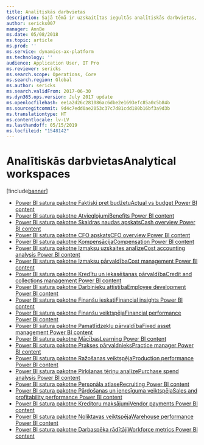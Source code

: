 ```yaml
---
title: Analītiskās darbvietas
description: Šajā tēmā ir uzskaitītas iegultās analītiskās darbvietas, kas ir pieejamas, kā arī ir norādīti resursi, kur par tām varat uzzināt vairāk.
author: sericks007
manager: AnnBe
ms.date: 05/08/2018
ms.topic: article
ms.prod: ''
ms.service: dynamics-ax-platform
ms.technology: ''
audience: Application User, IT Pro
ms.reviewer: sericks
ms.search.scope: Operations, Core
ms.search.region: Global
ms.author: sericks
ms.search.validFrom: 2017-06-30
ms.dyn365.ops.version: July 2017 update
ms.openlocfilehash: ee1a2d26c281086ac6dbe2e1693efc85a0c5b84b
ms.sourcegitcommit: 9d4c7edd0ae2053c37c7d81cdd180b16bf3a9d3b
ms.translationtype: HT
ms.contentlocale: lv-LV
ms.lasthandoff: 05/15/2019
ms.locfileid: "1548142"
---
```

# <a name="analytical-workspaces"></a><span data-ttu-id="313c0-103">Analītiskās darbvietas</span><span class="sxs-lookup"><span data-stu-id="313c0-103">Analytical workspaces</span></span>
[!include[banner](../includes/banner.md)]

- [<span data-ttu-id="313c0-104">Power BI satura pakotne Faktiski pret budžetu</span><span class="sxs-lookup"><span data-stu-id="313c0-104">Actual vs budget Power BI content</span></span>](ledger-budgets-power-bi.md)
- [<span data-ttu-id="313c0-105">Power BI satura pakotne Atvieglojumi</span><span class="sxs-lookup"><span data-stu-id="313c0-105">Benefits Power BI content</span></span>](benefits-power-bi.md)
- [<span data-ttu-id="313c0-106">Power BI satura pakotne Skaidras naudas apskats</span><span class="sxs-lookup"><span data-stu-id="313c0-106">Cash overview Power BI content</span></span>](../../financials/cash-bank-management/Cash-Overview-Power-BI-content.md)
- [<span data-ttu-id="313c0-107">Power BI satura pakotne CFO apskats</span><span class="sxs-lookup"><span data-stu-id="313c0-107">CFO overview Power BI content</span></span>](CFO-power-bi.md)
- [<span data-ttu-id="313c0-108">Power BI satura pakotne Kompensācija</span><span class="sxs-lookup"><span data-stu-id="313c0-108">Compensation Power BI content</span></span>](compensation-power-bi.md)
- [<span data-ttu-id="313c0-109">Power BI satura pakotne Izmaksu uzskaites analīze</span><span class="sxs-lookup"><span data-stu-id="313c0-109">Cost accounting analysis Power BI content</span></span>](cost-accounting-analysis-content-pack.md) 
- [<span data-ttu-id="313c0-110">Power BI satura pakotne Izmaksu pārvaldība</span><span class="sxs-lookup"><span data-stu-id="313c0-110">Cost management Power BI content</span></span>](cost-management-content-pack.md)
- [<span data-ttu-id="313c0-111">Power BI satura pakotne Kredītu un iekasēšanas pārvaldība</span><span class="sxs-lookup"><span data-stu-id="313c0-111">Credit and collections management Power BI content</span></span>](../../financials/accounts-receivable/credit-collections-power-bi.md)
- [<span data-ttu-id="313c0-112">Power BI satura pakotne Darbinieku attīstība</span><span class="sxs-lookup"><span data-stu-id="313c0-112">Employee development Power BI content</span></span>](employee-development-PBI.md) 
- [<span data-ttu-id="313c0-113">Power BI satura pakotne Finanšu ieskati</span><span class="sxs-lookup"><span data-stu-id="313c0-113">Financial insights Power BI content</span></span>](financial-insights.md)
- [<span data-ttu-id="313c0-114">Power BI satura pakotne Finanšu veiktspēja</span><span class="sxs-lookup"><span data-stu-id="313c0-114">Financial performance Power BI content</span></span>](financial-performance-power-bi-content-pack.md)
- [<span data-ttu-id="313c0-115">Power BI satura pakotne Pamatlīdzekļu pārvaldība</span><span class="sxs-lookup"><span data-stu-id="313c0-115">Fixed asset management Power BI content</span></span>](../../financials/fixed-assets/Fixed-asset-management-workspace.md)
- [<span data-ttu-id="313c0-116">Power BI satura pakotne Mācības</span><span class="sxs-lookup"><span data-stu-id="313c0-116">Learning Power BI content</span></span>](learning-power-bi.md)
- [<span data-ttu-id="313c0-117">Power BI satura pakotne Prakses pārvaldnieks</span><span class="sxs-lookup"><span data-stu-id="313c0-117">Practice manager Power BI content</span></span>](practice-manager-power-bi.md)
- [<span data-ttu-id="313c0-118">Power BI satura pakotne Ražošanas veiktspēja</span><span class="sxs-lookup"><span data-stu-id="313c0-118">Production performance Power BI content</span></span>](production-performance-power-bi.md)
- [<span data-ttu-id="313c0-119">Power BI satura pakotne Pirkšanas tēriņu analīze</span><span class="sxs-lookup"><span data-stu-id="313c0-119">Purchase spend analysis Power BI content</span></span>](purchase-content-pack-for-power-bi.md) 
- [<span data-ttu-id="313c0-120">Power BI satura pakotne Personāla atlase</span><span class="sxs-lookup"><span data-stu-id="313c0-120">Recruiting Power BI content</span></span>](recruiting-analysis-power-bi-content-pack.md) 
- [<span data-ttu-id="313c0-121">Power BI satura pakotne Pārdošanas un ienesīguma veiktspēja</span><span class="sxs-lookup"><span data-stu-id="313c0-121">Sales and profitability performance Power BI content</span></span>](sales-profitability-performance-content-pack.md)
- [<span data-ttu-id="313c0-122">Power BI satura pakotne Kreditoru maksājumi</span><span class="sxs-lookup"><span data-stu-id="313c0-122">Vendor payments Power BI content</span></span>](../../financials/accounts-payable/Vendor-payments-workspace.md)
- [<span data-ttu-id="313c0-123">Power BI satura pakotne Noliktavas veiktspēja</span><span class="sxs-lookup"><span data-stu-id="313c0-123">Warehouse performance Power BI content</span></span>](warehouse-power-bi-content.md)
- [<span data-ttu-id="313c0-124">Power BI satura pakotne Darbaspēka rādītāji</span><span class="sxs-lookup"><span data-stu-id="313c0-124">Workforce metrics Power BI content</span></span>](workforce-analysis-power-bi-content-pack.md)
